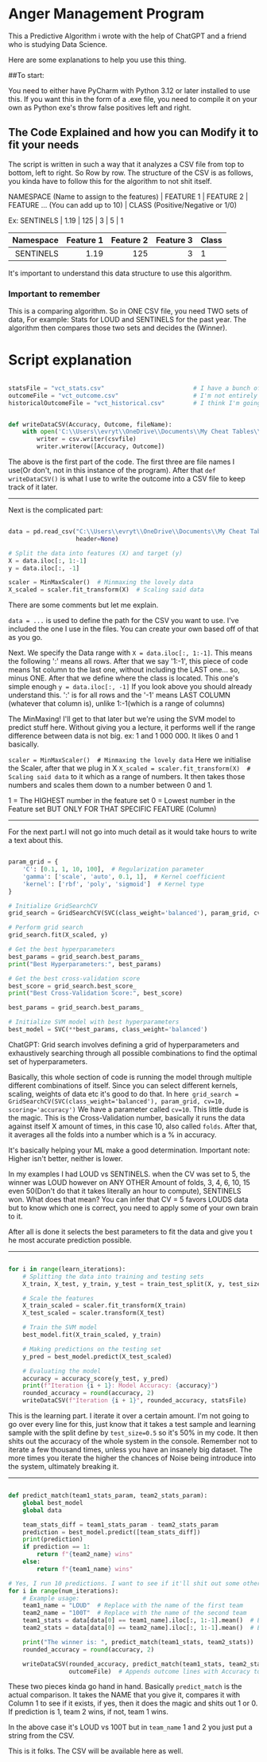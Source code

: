# Anger Management Program

This a Predictive Algorithm i wrote with the help of ChatGPT and a friend who is studying Data Science.

Here are some explanations to help you use this thing.

##To start: 

You need to either have PyCharm with Python 3.12 or later installed to use this. If you want this in the form of a .exe file, you need to compile it on your own as Python exe's throw false positives left and right.

## The Code Explained and how you can Modify it to fit your needs

The script is written in such a way that it analyzes a CSV file from top to bottom, left to right. So Row by row. The structure of the CSV is as follows, you kinda have to follow this for the algorithm to not shit itself.

NAMESPACE (Name to assign to the features) | FEATURE 1 | FEATURE 2 | FEATURE ... (You can add up to 10) | CLASS (Positive/Negative or 1/0)

Ex: SENTINELS | 1.19 | 125 | 3 | 5 | 1 

|Namespace|Feature 1|Feature 2|Feature 3|Class|
|--------:|--------:|--------:|--------:|-----|
|SENTINELS|     1.19|      125|        3|    1|

It's important to understand this data structure to use this algorithm.

### Important to remember

This is a comparing algorithm. So in ONE CSV file, you need TWO sets of data, For example: Stats for LOUD and SENTINELS for the past year. The algorithm then compares those two sets and decides the (Winner).

# Script explanation

```Python

statsFile = "vct_stats.csv"                         # I have a bunch of CSV's.
outcomeFile = "vct_outcome.csv"                     # I'm not entirely sure what to do with them I think the outcome file gets appended with the predictions. I think.
historicalOutcomeFile = "vct_historical.csv"        # I think I'm going to stick to using one big dataset and then just try and shit out predictions


def writeDataCSV(Accuracy, Outcome, fileName):
    with open('C:\\Users\\evryt\\OneDrive\\Documents\\My Cheat Tables\\' + fileName, 'a', newline='') as csvfile:
        writer = csv.writer(csvfile)
        writer.writerow([Accuracy, Outcome])

```

The above is the first part of the code. The first three are file names I use(Or don't, not in this instance of the program). After that ```def writeDataCSV()``` is what I use to write the outcome into a CSV file to keep track of it later.

---

Next is the complicated part:

```Python

data = pd.read_csv("C:\\Users\\evryt\\OneDrive\\Documents\\My Cheat Tables\\vct_data.csv",
                   header=None)

# Split the data into features (X) and target (y)
X = data.iloc[:, 1:-1]
y = data.iloc[:, -1]

scaler = MinMaxScaler()  # Minmaxing the lovely data
X_scaled = scaler.fit_transform(X)  # Scaling said data

```

There are some comments but let me explain. 

```data = ...``` is used to define the path for the CSV you want to use. I've included the one I use in the files. You can create your own based off of that as you go. 

Next. We specify the Data range with ```X = data.iloc[:, 1:-1]```. This means the following ':' means all rows. After that we say '1:-1', this piece of code means 1st column to the last one, without including the LAST one... so, minus ONE. After that we define where the class is located. This one's simple enough ```y = data.iloc[:, -1]``` If you look above you should already understand this. ':' is for all rows and the '-1' means LAST COLUMN (whatever that column is), unlike 1:-1(which is a range of columns)

The MinMaxing! I'll get to that later but we're using the SVM model to predict stuff here. Without giving you a lecture, it performs well if the range difference between data is not big. ex: 1 and 1 000 000. It likes 0 and 1 basically.

```scaler = MinMaxScaler()  # Minmaxing the lovely data``` Here we initialise the Scaler, after that we plug in X ```X_scaled = scaler.fit_transform(X)  # Scaling said data``` to it which as a range of numbers. It then takes those numbers and scales them down to a number between 0 and 1.

1 = The HIGHEST number in the feature set
0 = Lowest number in the Feature set 
BUT ONLY FOR THAT SPECIFIC FEATURE (Column)

---

For the next part.I will not go into much detail as it would take hours to write a text about this.

```Python

param_grid = {
    'C': [0.1, 1, 10, 100],  # Regularization parameter
    'gamma': ['scale', 'auto', 0.1, 1],  # Kernel coefficient
    'kernel': ['rbf', 'poly', 'sigmoid']  # Kernel type
}

# Initialize GridSearchCV
grid_search = GridSearchCV(SVC(class_weight='balanced'), param_grid, cv=10, scoring='accuracy')

# Perform grid search
grid_search.fit(X_scaled, y)

# Get the best hyperparameters
best_params = grid_search.best_params_
print("Best Hyperparameters:", best_params)

# Get the best cross-validation score
best_score = grid_search.best_score_
print("Best Cross-Validation Score:", best_score)

best_params = grid_search.best_params_

# Initialize SVM model with best hyperparameters
best_model = SVC(**best_params, class_weight='balanced')

```

ChatGPT: Grid search involves defining a grid of hyperparameters and exhaustively searching through all possible combinations to find the optimal set of hyperparameters.

Basically, this whole section of code is running the model through multiple different combinations of itself. Since you can select different kernels, scaling, weights of data etc it's good to do that. In here``` grid_search = GridSearchCV(SVC(class_weight='balanced'), param_grid, cv=10, scoring='accuracy')```
We have a parameter called ```cv=10```. This little dude is the magic. This is the Cross-Validation number, basically it runs the data against itself X amount of times, in this case 10, also called `folds`. After that, it averages all the folds into a number which is a % in accuracy.

It's basically  helping your ML make a good determination. Important note: Higher isn't better, neither is lower. 

In my examples I had LOUD vs SENTINELS. when the CV was set to 5, the winner was LOUD however on ANY OTHER Amount of folds, 3, 4, 6, 10, 15 even 50(Don't do that it takes literally an hour to compute), SENTINELS won. What does that mean? You can infer that CV = 5 favors LOUDS data but to know which one is correct, you need to apply some of your own brain to it.

After all is done it selects the best parameters to fit the data and give you t he most accurate prediction possible.

---

```Python

for i in range(learn_iterations):
    # Splitting the data into training and testing sets
    X_train, X_test, y_train, y_test = train_test_split(X, y, test_size=0.5, random_state=42)

    # Scale the features
    X_train_scaled = scaler.fit_transform(X_train)
    X_test_scaled = scaler.transform(X_test)

    # Train the SVM model
    best_model.fit(X_train_scaled, y_train)

    # Making predictions on the testing set
    y_pred = best_model.predict(X_test_scaled)

    # Evaluating the model
    accuracy = accuracy_score(y_test, y_pred)
    print(f"Iteration {i + 1}: Model Accuracy: {accuracy}")
    rounded_accuracy = round(accuracy, 2)
    writeDataCSV(f"Iteration {i + 1}", rounded_accuracy, statsFile)

```

This is the learning part. I iterate it over a certain amount. I'm not going to go over every line for this, just know that it takes a test sample and learning sample with the split define by ```test_size=0.5``` so it's 50% in my code. It then shits out the accuracy of the whole system in the console.
Remember not to iterate a few thousand times, unless you have an insanely big dataset. The more times you iterate the higher the chances of Noise being introduce into the system, ultimately breaking it.

---

```Python

def predict_match(team1_stats_param, team2_stats_param):
    global best_model
    global data

    team_stats_diff = team1_stats_param - team2_stats_param
    prediction = best_model.predict([team_stats_diff])
    print(prediction)
    if prediction == 1:
        return f"{team2_name} wins"
    else:
        return f"{team1_name} wins"

# Yes, I run 10 predictions. I want to see if it'll shit out some other stuff I didn't expect
for i in range(num_iterations):
    # Example usage:
    team1_name = "LOUD"  # Replace with the name of the first team
    team2_name = "100T"  # Replace with the name of the second team
    team1_stats = data[data[0] == team1_name].iloc[:, 1:-1].mean()  # Extract and average the stats for Team 1
    team2_stats = data[data[0] == team2_name].iloc[:, 1:-1].mean()  # Extract and average the stats for Team 2

    print("The winner is: ", predict_match(team1_stats, team2_stats))
    rounded_accuracy = round(accuracy, 2)

    writeDataCSV(rounded_accuracy, predict_match(team1_stats, team2_stats),
                 outcomeFile)  # Appends outcome lines with Accuracy to CSV
```

These two pieces kinda go hand in hand. Basically ```predict_match``` is the actual comparison. It takes the NAME that you give it, compares it with Column 1 to see if it exists, if yes, then it does the magic and shits out 1 or 0. If prediction is 1, team 2 wins, if not, team 1 wins.

In the above case it's LOUD vs 100T but in ```team_name``` 1 and 2 you just put a string from the CSV.


This is it folks. The CSV will be available here as well.